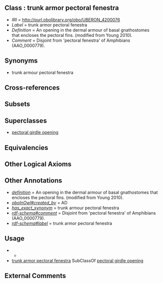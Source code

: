 
## Class : trunk armor pectoral fenestra

 * *IRI* = http://purl.obolibrary.org/obo/UBERON_4200076
 * *Label* = trunk armor pectoral fenestra
 * *Definition* = An opening in the dermal armour of basal gnathostomes that encloses the pectoral fins. (modified from Young 2010).
 * *Comment* = Disjoint from 'pectoral fenestra' of Amphibians (AAO_0000779).

## Synonyms

 * trunk armour pectoral fenestra

## Cross-references


## Subsets


## Superclasses

 * [pectoral girdle opening](../../UBERON/55/UBERON_3000755.md)

## Equivalencies


## Other Logical Axioms


## Other Annotations

 * *[definition](../../IAO/15/IAO_0000115.md)* = An opening in the dermal armour of basal gnathostomes that encloses the pectoral fins. (modified from Young 2010).
 * *[oboInOwl#created_by](../../oboInOwl#created/by/oboInOwl#created_by.md)* = AD
 * *[has_exact_synonym](../../ym/oboInOwl#hasExactSynonym.md)* = trunk armour pectoral fenestra
 * *[rdf-schema#comment](../../nt/rdf-schema#comment.md)* = Disjoint from 'pectoral fenestra' of Amphibians (AAO_0000779).
 * *[rdf-schema#label](../../el/rdf-schema#label.md)* = trunk armor pectoral fenestra

## Usage

 * -
 * [trunk armor pectoral fenestra](../../UBERON/76/UBERON_4200076.md) SubClassOf [pectoral girdle opening](../../UBERON/55/UBERON_3000755.md)

## External Comments

